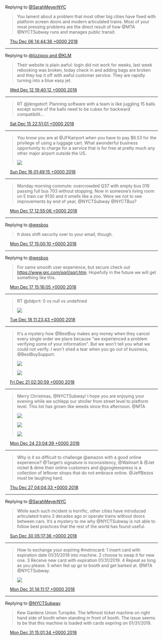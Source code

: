 Replying to [@SarahMeyerNYC](https://twitter.com/SarahMeyerNYC/status/1070668385753665536)

> You lament about a problem that most other big cities have fixed with platform screen doors and modern articulated trains. Most of your most pressing problems are the direct result of how @MTA @NYCTSubway runs and manages public transit.

<img src="media/tweet.ico" width="12" /> [Thu Dec 06 14:44:36 +0000 2018](https://twitter.com/maiertech/status/1070690475315789825)

----

Replying to [@lizzipoo and @KLM](https://twitter.com/lizzipoo/status/1072835859790131201)

> Their website is plain awful: login did not work for weeks, last week rebooking was broken, today check in and adding bags are broken and they top it off with awful customer service. They are rapidly turning into a blue easy jet.

<img src="media/tweet.ico" width="12" /> [Wed Dec 12 19:40:12 +0000 2018](https://twitter.com/maiertech/status/1072939193305829376)

----

> RT @jlengstorf: Planning software with a team is like juggling 15 balls except some of the balls need to be cubes for backward compatibilit…

<img src="media/tweet.ico" width="12" /> [Sat Dec 15 22:51:01 +0000 2018](https://twitter.com/maiertech/status/1074074376461578240)

----

> You know you are at @JFKairport when you have to pay $6.53 for the privilege of using a luggage cart. What awonderful business opportunity to charge for a service that is for free at pretty much any other major airport outside the US. 
> 
> ![](media/1074119231476776962-DugJvlWU8AEMdc-.jpg)

<img src="media/tweet.ico" width="12" /> [Sun Dec 16 01:49:15 +0000 2018](https://twitter.com/maiertech/status/1074119231476776962)

----

> Monday morning commute: overcrowded Q37 with empty bus 019 passing full bus 703 without stopping. Now in someone’s living room on E train car 9130 and it smells like a zoo. Were we not to see improvements by end of year, @NYCTSubway @NYCTBus?

<img src="media/tweet.ico" width="12" /> [Mon Dec 17 12:55:06 +0000 2018](https://twitter.com/maiertech/status/1074649184433770496)

----

Replying to [@wesbos](https://twitter.com/wesbos/status/1074679784012218369)

> It does shift security over to your email, though.

<img src="media/tweet.ico" width="12" /> [Mon Dec 17 15:00:10 +0000 2018](https://twitter.com/maiertech/status/1074680659455692800)

----

Replying to [@wesbos](https://twitter.com/wesbos/status/1074682038945484802)

> For same smooth user experience, but secure check out https://www.grc.com/sqrl/sqrl.htm. Hopefully in the future we will get something like this.

<img src="media/tweet.ico" width="12" /> [Mon Dec 17 15:16:05 +0000 2018](https://twitter.com/maiertech/status/1074684664189763586)

----

> RT @ddprrt: 0 vs null vs undefined 
> 
> ![](media/1074988577505841152-DusCOfyXcAA9_F7.jpg)

<img src="media/tweet.ico" width="12" /> [Tue Dec 18 11:23:43 +0000 2018](https://twitter.com/maiertech/status/1074988577505841152)

----

> It's a mystery how @BestBuy makes any money when they cancel every single order we place because "we experienced a problem verifying some of your information". But we won't tell you what we could not verify. I won't shed a tear when you go out of business, @BestBuySupport. 
> 
> ![](media/1075941672012472321-Du6CNoDUcAU-t9m.jpg)
> 
> ![](media/1075941672012472321-Du6CPZOU0AAZkJH.jpg)

<img src="media/tweet.ico" width="12" /> [Fri Dec 21 02:30:59 +0000 2018](https://twitter.com/maiertech/status/1075941672012472321)

----

> Merry Christmas, @NYCTSubway! I hope you are enjoying your evening while we schlepp our stroller from street level to platform level. This list has grown like weeds since this afternoon. @MTA 
> 
> ![](media/1077339298893127680-DvN6UPuXQAAVsMB.jpg)
> 
> ![](media/1077339298893127680-DvN6URYX0AcI4gC.jpg)
> 
> ![](media/1077339298893127680-DvN6Tw_XQAEHdlW.jpg)

<img src="media/tweet.ico" width="12" /> [Mon Dec 24 23:04:39 +0000 2018](https://twitter.com/maiertech/status/1077339298893127680)

----

> Why is it so difficult to challenge @amazon with a good online experience? @Target’s signature is inconsistency, @Walmart &amp; @Jet nickel &amp; dime their online customers and @googleexpress is a collection of leftover shops that do not embrace online. @JeffBezos must be laughing hard.

<img src="media/tweet.ico" width="12" /> [Thu Dec 27 04:04:33 +0000 2018](https://twitter.com/maiertech/status/1078139546435534848)

----

Replying to [@SarahMeyerNYC](https://twitter.com/SarahMeyerNYC/status/1079181594395635713)

> While each such incident is horrific, other cities have introduced articulated trains 2 decades ago or operate trains without doors between cars. It’s a mystery to me why @NYCTSubway is not able to follow best practices that the rest of the world has found useful.

<img src="media/tweet.ico" width="12" /> [Sun Dec 30 05:17:36 +0000 2018](https://twitter.com/maiertech/status/1079245092777533440)

----

> How to exchange your expiring #metrocard: 1 insert card with expiration date 01/31/2019 into machine. 2 choose to swap it for new one. 3 Receive new card with expiration 01/31/2019. 4 Repeat as long as you please. 5 when fed up go to booth and get barked at. @MTA @NYCTSubway. 
> 
> ![](media/1079741785830817792-DvwDZy2X0AAl-Uw.jpg)

<img src="media/tweet.ico" width="12" /> [Mon Dec 31 14:11:17 +0000 2018](https://twitter.com/maiertech/status/1079741785830817792)

----

Replying to [@NYCTSubway](https://twitter.com/NYCTSubway/status/1079752509479112706)

> Kew Gardens Union Turnpike. The leftmost ticket machine on right hand side of booth when standing in front of booth. The issue seems to be that this machine is loaded with cards expiring on 01/31/2019.

<img src="media/tweet.ico" width="12" /> [Mon Dec 31 15:01:34 +0000 2018](https://twitter.com/maiertech/status/1079754441312686081)